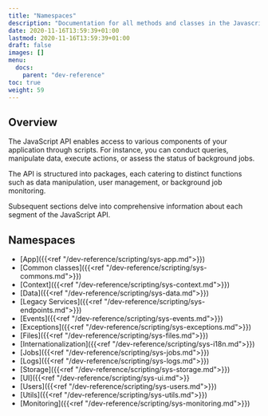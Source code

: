 ```yaml
---
title: "Namespaces"
description: "Documentation for all methods and classes in the Javascript API of the Slingr platform."
date: 2020-11-16T13:59:39+01:00
lastmod: 2020-11-16T13:59:39+01:00
draft: false
images: []
menu:
  docs:
    parent: "dev-reference"
toc: true
weight: 59
---
```


## **Overview**

The JavaScript API enables access to various components of your application through scripts. For instance, you can conduct queries, manipulate data, execute actions, or assess the status of background jobs.

The API is structured into packages, each catering to distinct functions such as data manipulation, user management, or background job monitoring.

Subsequent sections delve into comprehensive information about each segment of the JavaScript API.

## **Namespaces**

- [App]({{<ref "/dev-reference/scripting/sys-app.md">}})
- [Common classes]({{<ref "/dev-reference/scripting/sys-commons.md">}})
- [Context]({{<ref "/dev-reference/scripting/sys-context.md">}})
- [Data]({{<ref "/dev-reference/scripting/sys-data.md">}})
- [Legacy Services]({{<ref "/dev-reference/scripting/sys-endpoints.md">}})
- [Events]({{<ref "/dev-reference/scripting/sys-events.md">}})
- [Exceptions]({{<ref "/dev-reference/scripting/sys-exceptions.md">}})
- [Files]({{<ref "/dev-reference/scripting/sys-files.md">}})
- [Internationalization]({{<ref "/dev-reference/scripting/sys-i18n.md">}})
- [Jobs]({{<ref "/dev-reference/scripting/sys-jobs.md">}})
- [Logs]({{<ref "/dev-reference/scripting/sys-logs.md">}})
- [Storage]({{<ref "/dev-reference/scripting/sys-storage.md">}})
- [UI]({{<ref "/dev-reference/scripting/sys-ui.md">}}
- [Users]({{<ref "/dev-reference/scripting/sys-users.md">}})
- [Utils]({{<ref "/dev-reference/scripting/sys-utils.md">}})
- [Monitoring]({{<ref "/dev-reference/scripting/sys-monitoring.md">}})
